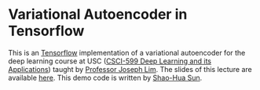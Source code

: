 # Variational Autoencoder in Tensorflow

This is an [Tensorflow](https://www.tensorflow.org/) implementation of a variational autoencoder for the deep learning course at USC ([CSCI-599 Deep Learning and its Applications](https://csci599-dl.github.io/)) taught by [Professor Joseph Lim](http://www-bcf.usc.edu/~limjj/). The slides of this lecture are available [here](#). This demo code is written by [Shao-Hua Sun](http://shaohua0116.github.io).
